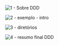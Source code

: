 


![1 - Sobre DDD](https://github.com/andrews-felipe/DPeA/assets/26348646/ddc13abb-a1ca-474c-a4f4-561bab3f3ee9)


![2 - exemplo - intro](https://github.com/andrews-felipe/DPeA/assets/26348646/17c3ab28-63c9-439b-bb71-af23fd20f8e9)


![3 - diretórios](https://github.com/andrews-felipe/DPeA/assets/26348646/c07a8408-11eb-4ba2-bdb0-e3b0fd3f10ea)

![4 - resumo final DDD](https://github.com/andrews-felipe/DPeA/assets/26348646/682094de-4471-45d7-9973-50948e7771ea)
